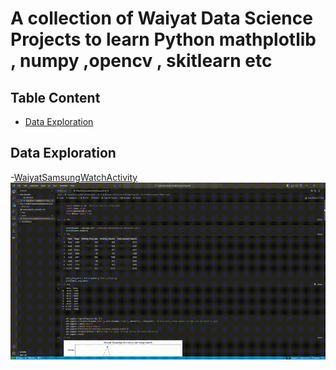 # A collection of Waiyat Data Science Projects to learn Python mathplotlib , numpy ,opencv , skitlearn etc 

## Table Content
- [Data Exploration](#data-exploration)

## Data Exploration
-[WaiyatSamsungWatchActivity](ipynb/WaiyatSamsungWatchActivity.ipynb)
![Waiyat Calories Activity](img/WaiyatSamsungWatchActivity.gif)
